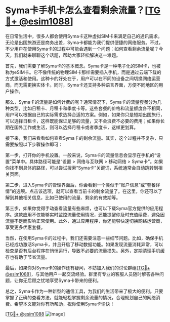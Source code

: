 # Syma卡手机卡怎么查看剩余流量？[[TG💪+ @esim1088](https://t.me/s/esim1088)]

在日常生活中，很多人都会使用Syma卡这种虚拟SIM卡来满足自己的通讯需求。无论是出国旅游还是商务出差，Syma卡都能为我们提供便捷的网络服务。不过，不少用户在使用Syma卡的过程中可能会遇到一个问题：如何查看剩余流量呢？今天，我们就来聊聊这个话题，帮助大家轻松解决这一难题。

首先，我们需要了解Syma卡的基本概念。Syma卡是一种电子化的SIM卡，也被称为eSIM卡。它不像传统的物理SIM卡那样需要插入手机，而是通过云端下载的方式激活和使用。这种卡的好处在于，用户可以在不同的设备之间切换网络运营商，而无需更换实体卡。同时，Syma卡还支持多种语言界面，方便不同地区的用户操作。

那么，Syma卡的流量是如何计费的呢？通常情况下，Syma卡的流量套餐分为几种类型，比如日租卡、月租卡和季度卡等。这些套餐的价格和流量额度各不相同，用户可以根据自己的实际需求选择合适的方案。例如，如果你只是短期出国旅行，可以选择日租卡，这样既能保证足够的流量，又不会浪费不必要的费用；如果你长期在国外工作或生活，则可以选择月租卡或者季度卡，这样更划算。

接下来，我们来看看如何查看Syma卡的剩余流量。其实，这个过程并不复杂，只需要按照以下步骤操作即可：

第一步，打开你的手机设置。一般来说，Syma卡的流量信息会显示在手机的“设置”菜单中。具体路径可能是“设置 > 网络与互联网 > 移动网络 > Syma卡”。如果你找不到具体的路径，可以尝试搜索“Syma卡”关键词，系统通常会自动跳转到相关页面。

第二步，进入Syma卡的管理界面后，你会看到一个类似于“账户信息”或“套餐详情”的选项。点击该选项，就可以查看当前卡的剩余流量了。在这里，你还可以了解到其他相关信息，比如已使用的流量、剩余的有效期等。

第三步，如果你觉得手动查看流量有些麻烦，也可以下载Syma官方提供的应用程序。这款应用不仅能够实时监控流量使用情况，还能提醒你及时充值续费，避免因流量不足而影响正常使用。此外，通过应用程序，你还能够快速切换网络运营商，享受更多优惠套餐。

当然，在使用Syma卡的过程中，我们还需要注意一些细节问题。比如，确保手机已经成功激活Syma卡，并且开启了移动数据功能。如果发现流量消耗异常，可以检查是否有后台程序在悄悄运行，导致不必要的流量损失。另外，定期清理手机缓存也有助于节省流量。

最后，如果你对Syma卡的操作还有疑问，不妨加入我们的讨论群组[[TG💪+ @esim1088](https://t.me/s/esim1088)]，与其他用户一起交流经验。群里有专业的客服人员随时解答各种问题，让你无后顾之忧地享受Syma卡带来的便利。

总之，Syma卡作为一种新型的通信工具，为我们的生活带来了极大的便利。只要掌握了正确的查看方法，就能轻松掌握剩余流量的情况，合理规划自己的网络消费。希望本文能对你有所帮助，祝你使用Syma卡愉快！

[[TG💪+ @esim1088](https://t.me/s/esim1088) ![Image](https://i.postimg.cc/4NQfJmqS/Snipaste-2025-05-13-00-14-12.png)]